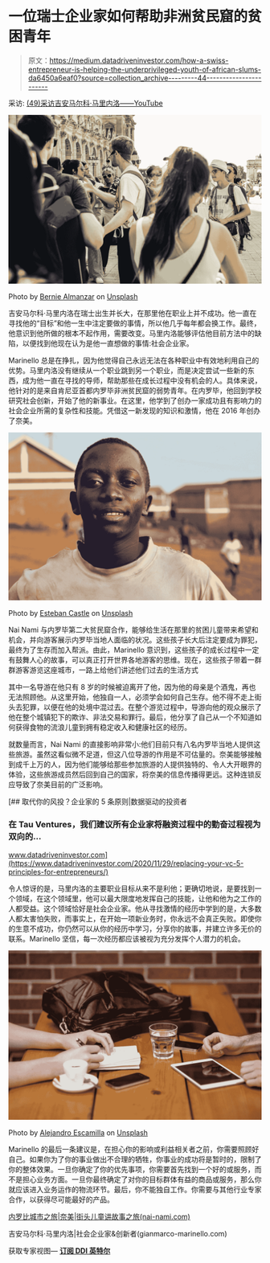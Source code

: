 # 一位瑞士企业家如何帮助非洲贫民窟的贫困青年

> 原文：<https://medium.datadriveninvestor.com/how-a-swiss-entrepreneur-is-helping-the-underprivileged-youth-of-african-slums-da6450a6eaf0?source=collection_archive---------44----------------------->

采访: [(49)采访吉安马尔科·马里内洛——YouTube](https://www.youtube.com/watch?v=bAm67Za5Yg8&t=4s)

![](img/8f2ed92690e02a4fd05d90c61e079dd2.png)

Photo by [Bernie Almanzar](https://unsplash.com/@bhurnal?utm_source=medium&utm_medium=referral) on [Unsplash](https://unsplash.com?utm_source=medium&utm_medium=referral)

吉安马尔科·马里内洛在瑞士出生并长大，在那里他在职业上并不成功。他一直在寻找他的“目标”和他一生中注定要做的事情，所以他几乎每年都会换工作。最终，他意识到他所做的根本不起作用，需要改变。马里内洛能够评估他目前方法中的缺陷，以便找到他现在认为是他一直想做的事情:社会企业家。

Marinello 总是在挣扎，因为他觉得自己永远无法在各种职业中有效地利用自己的优势。马里内洛没有继续从一个职业跳到另一个职业，而是决定尝试一些新的东西，成为他一直在寻找的导师，帮助那些在成长过程中没有机会的人。具体来说，他针对的是来自肯尼亚首都内罗毕非洲贫民窟的弱势青年。在内罗毕，他回到学校研究社会创新，开始了他的新事业。在这里，他学到了创办一家成功且有影响力的社会企业所需的复杂性和技能。凭借这一新发现的知识和激情，他在 2016 年创办了奈美。

![](img/e172a6627489a7f5e1c62ab67f42f51b.png)

Photo by [Esteban Castle](https://unsplash.com/@estebancastle?utm_source=medium&utm_medium=referral) on [Unsplash](https://unsplash.com?utm_source=medium&utm_medium=referral)

Nai Nami 与内罗毕第二大贫民窟合作，能够给生活在那里的贫困儿童带来希望和机会，并向游客展示内罗毕当地人面临的状况。这些孩子长大后注定要成为罪犯，最终为了生存而加入帮派。由此，Marinello 意识到，这些孩子的成长过程中一定有鼓舞人心的故事，可以真正打开世界各地游客的思维。现在，这些孩子带着一群群游客游览这座城市，一路上给他们讲述他们过去的生活方式

其中一名导游在他只有 8 岁的时候被迫离开了他，因为他的母亲是个酒鬼，再也无法照顾他。从这里开始，他独自一人，必须学会如何自己生存。他不得不走上街头去犯罪，以便在他的处境中混过去。在整个游览过程中，导游向他的观众展示了他在整个城镇犯下的欺诈、非法交易和罪行。最后，他分享了自己从一个不知道如何获得食物的流浪儿童到拥有稳定收入和健康社区的经历。

就数量而言，Nai Nami 的直接影响非常小:他们目前只有八名内罗毕当地人提供这些旅游。虽然这看似微不足道，但这八位导游的作用是不可估量的。奈美能够接触到成千上万的人，因为他们能够给那些参加旅游的人提供独特的、令人大开眼界的体验，这些旅游成员然后回到自己的国家，将奈美的信息传播得更远。这种连锁反应导致了奈美目前的广泛影响。

[](https://www.datadriveninvestor.com/2020/11/29/replacing-your-vc-5-principles-for-entrepreneurs/) [## 取代你的风投？企业家的 5 条原则|数据驱动的投资者

### 在 Tau Ventures，我们建议所有企业家将融资过程中的勤奋过程视为双向的…

www.datadriveninvestor.com](https://www.datadriveninvestor.com/2020/11/29/replacing-your-vc-5-principles-for-entrepreneurs/) 

令人惊讶的是，马里内洛的主要职业目标从来不是利他；更确切地说，是要找到一个领域，在这个领域里，他可以最大限度地发挥自己的技能，让他和他为之工作的人都受益。这个领域恰好是社会企业家。他从寻找激情的经历中学到的是，大多数人都太害怕失败，而事实上，在开始一项新业务时，你永远不会真正失败。即使你的生意不成功，你仍然可以从你的经历中学习，分享你的故事，并建立许多无价的联系。Marinello 坚信，每一次经历都应该被视为充分发挥个人潜力的机会。

![](img/48bf969d29b3aa64441c257c4b95d619.png)

Photo by [Alejandro Escamilla](https://unsplash.com/@alejandroescamilla?utm_source=medium&utm_medium=referral) on [Unsplash](https://unsplash.com?utm_source=medium&utm_medium=referral)

Marinello 的最后一条建议是，在担心你的影响或利益相关者之前，你需要照顾好自己。如果你为了你的事业做出不合理的牺牲，你事业的成功将是暂时的，限制了你的整体效果。一旦你确定了你的优先事项，你需要首先找到一个好的或服务，而不是担心业务方面。一旦你最终确定了对你的目标群体有益的商品或服务，那么你就应该进入业务运作的物流环节。最后，你不能独自工作。你需要与其他行业专家合作，以获得尽可能最好的产品。

[内罗比城市之旅|奈美|街头儿童讲故事之旅(nai-nami.com)](https://nai-nami.com/)

吉安马尔科·马里内洛|社会企业家&创新者(gianmarco-marinello.com)

获取专家视图— [**订阅 DDI 英特尔**](https://datadriveninvestor.com/ddi-intel)